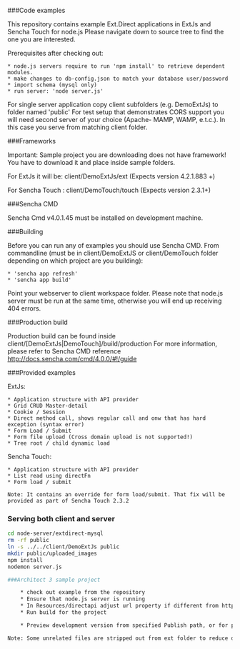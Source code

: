 ###Code examples

This repository contains example Ext.Direct applications in ExtJs and Sencha Touch for node.js
Please navigate down to source tree to find the one you are interested.

Prerequisites after checking out:

    * node.js servers require to run 'npm install' to retrieve dependent modules.
    * make changes to db-config.json to match your database user/password
    * import schema (mysql only)
    * run server: 'node server.js'


For single server application copy client subfolders (e.g. DemoExtJs) to folder named 'public'
For test setup that demonstrates CORS support you will need second server of your choice (Apache- MAMP, WAMP, e.t.c.). In this case you serve from matching client folder.


###Frameworks

Important: Sample project you are downloading does not have framework!
You have to download it and place inside sample folders.

For ExtJs it will be:  client/DemoExtJs/ext (Expects version 4.2.1.883 +)

For Sencha Touch :  client/DemoTouch/touch (Expects version 2.3.1+)

###Sencha CMD

Sencha Cmd v4.0.1.45 must be installed on development machine.

###Building

Before you can run any of examples you should use Sencha CMD.
From commandline (must be in client/DemoExtJS or client/DemoTouch folder depending on which project are you building):

    * 'sencha app refresh'
    * 'sencha app build'

Point your webserver to client workspace folder.
Please note that node.js server must be run at the same time, otherwise you will end up receiving 404 errors.


###Production build

Production build can be found inside client/[DemoExtJs|DemoTouch]/build/production
For more information, please refer to Sencha CMD reference http://docs.sencha.com/cmd/4.0.0/#!/guide


###Provided examples

ExtJs:

    * Application structure with API provider
    * Grid CRUD Master-detail
    * Cookie / Session
    * Direct method call, shows regular call and onw that has hard exception (syntax error)
    * Form Load / Submit
    * Form file upload (Cross domain upload is not supported!)
    * Tree root / child dynamic load

Sencha Touch:

    * Application structure with API provider
    * List read using directFn
    * Form load / submit

    Note: It contains an override for form load/submit. That fix will be provided as part of Sencha Touch 2.3.2

### Serving both client and server

```bash
cd node-server/extdirect-mysql
rm -rf public
ln -s ../../client/DemoExtJs public
mkdir public/uploaded_images
npm install
nodemon server.js

###Architect 3 sample project

    * check out example from the repository
    * Ensure that node.js server is running
    * In Resources/directapi adjust url property if different from http://localhost:3000/directapi
    * Run build for the project

    * Preview development version from specified Publish path, or for production/testing files inside project/build/[production|testing]

Note: Some unrelated files are stripped out from ext folder to reduce download size!